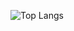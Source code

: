 ![Top Langs](https://github-readme-stats.vercel.app/api/top-langs/?username=mvrck21&theme=radical&size_weight=0.5&count_weight=0.5&langs_count=10&show_icons=true&hide=html,css)
